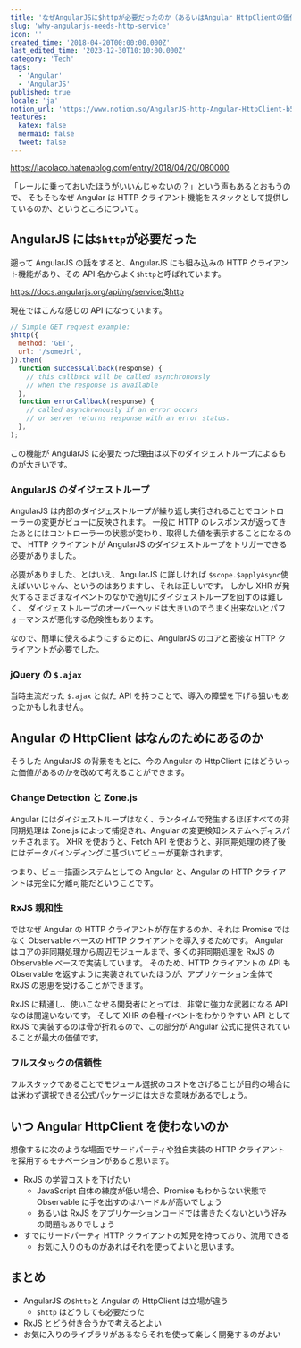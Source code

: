 ```yaml
---
title: 'なぜAngularJSに$httpが必要だったのか（あるいはAngular HttpClientの価値について）'
slug: 'why-angularjs-needs-http-service'
icon: ''
created_time: '2018-04-20T00:00:00.000Z'
last_edited_time: '2023-12-30T10:10:00.000Z'
category: 'Tech'
tags:
  - 'Angular'
  - 'AngularJS'
published: true
locale: 'ja'
notion_url: 'https://www.notion.so/AngularJS-http-Angular-HttpClient-b5de8f3306b24e58bb12009345948aa7'
features:
  katex: false
  mermaid: false
  tweet: false
---
```


https://lacolaco.hatenablog.com/entry/2018/04/20/080000

「レールに乗っておいたほうがいいんじゃないの？」という声もあるとおもうので、 そもそもなぜ Angular は HTTP クライアント機能をスタックとして提供しているのか、というところについて。

## AngularJS には`$http`が必要だった

遡って AngularJS の話をすると、AngularJS にも組み込みの HTTP クライアント機能があり、その API 名からよく`$http`と呼ばれています。

https://docs.angularjs.org/api/ng/service/$http

現在ではこんな感じの API になっています。

```javascript
// Simple GET request example:
$http({
  method: 'GET',
  url: '/someUrl',
}).then(
  function successCallback(response) {
    // this callback will be called asynchronously
    // when the response is available
  },
  function errorCallback(response) {
    // called asynchronously if an error occurs
    // or server returns response with an error status.
  },
);
```

この機能が AngularJS に必要だった理由は以下のダイジェストループによるものが大きいです。

### AngularJS のダイジェストループ

AngularJS は内部のダイジェストループが繰り返し実行されることでコントローラーの変更がビューに反映されます。 一般に HTTP のレスポンスが返ってきたあとにはコントローラーの状態が変わり、取得した値を表示することになるので、 HTTP クライアントが AngularJS のダイジェストループをトリガーできる必要がありました。

必要がありました、とはいえ、AngularJS に詳しければ `$scope.$applyAsync`使えばいいじゃん、というのはありますし、それは正しいです。 しかし XHR が発火するさまざまなイベントのなかで適切にダイジェストループを回すのは難しく、 ダイジェストループのオーバーヘッドは大きいのでうまく出来ないとパフォーマンスが悪化する危険性もあります。

なので、簡単に使えるようにするために、AngularJS のコアと密接な HTTP クライアントが必要でした。

### jQuery の `$.ajax`

当時主流だった `$.ajax` と似た API を持つことで、導入の障壁を下げる狙いもあったかもしれません。

## Angular の HttpClient はなんのためにあるのか

そうした AngularJS の背景をもとに、今の Angular の HttpClient にはどういった価値があるのかを改めて考えることができます。

### Change Detection と Zone.js

Angular にはダイジェストループはなく、ランタイムで発生するほぼすべての非同期処理は Zone.js によって捕捉され、Angular の変更検知システムへディスパッチされます。 XHR を使おうと、Fetch API を使おうと、非同期処理の終了後にはデータバインディングに基づいてビューが更新されます。

つまり、ビュー描画システムとしての Angular と、Angular の HTTP クライアントは完全に分離可能だということです。

### RxJS 親和性

ではなぜ Angular の HTTP クライアントが存在するのか、それは Promise ではなく Observable ベースの HTTP クライアントを導入するためです。 Angular はコアの非同期処理から周辺モジュールまで、多くの非同期処理を RxJS の Observable ベースで実装しています。 そのため、HTTP クライアントの API も Observable を返すように実装されていたほうが、アプリケーション全体で RxJS の恩恵を受けることができます。

RxJS に精通し、使いこなせる開発者にとっては、非常に強力な武器になる API なのは間違いないです。 そして XHR の各種イベントをわかりやすい API として RxJS で実装するのは骨が折れるので、この部分が Angular 公式に提供されていることが最大の価値です。

### フルスタックの信頼性

フルスタックであることでモジュール選択のコストをさげることが目的の場合には迷わず選択できる公式パッケージには大きな意味があるでしょう。

## いつ Angular HttpClient を使わないのか

想像するに次のような場面でサードパーティや独自実装の HTTP クライアントを採用するモチベーションがあると思います。

- RxJS の学習コストを下げたい
  - JavaScript 自体の練度が低い場合、Promise もわからない状態で Observable に手を出すのはハードルが高いでしょう
  - あるいは RxJS をアプリケーションコードでは書きたくないという好みの問題もありでしょう
- すでにサードパーティ HTTP クライアントの知見を持っており、流用できる
  - お気に入りのものがあればそれを使ってよいと思います。

## まとめ

- AngularJS の`$http`と Angular の HttpClient は立場が違う
  - `$http` はどうしても必要だった
- RxJS とどう付き合うかで考えるとよい
- お気に入りのライブラリがあるならそれを使って楽しく開発するのがよい
